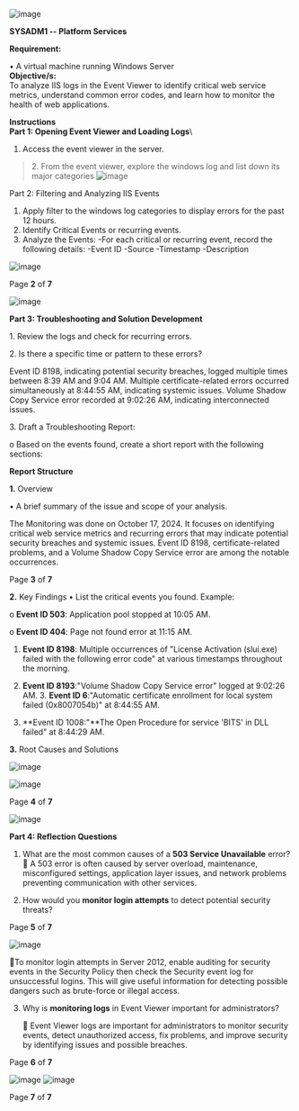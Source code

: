 ![image](https://github.com/user-attachments/assets/fce3d6a9-e3b6-4c9f-85c2-23a068c75d1e)

**SYSADM1 -- Platform Services**

**Requirement:**

• A virtual machine running Windows Server\
**Objective/s:**\
To analyze IIS logs in the Event Viewer to identify critical web service
metrics, understand common error codes, and learn how to monitor the
health of web applications.

**Instructions**\
**Part 1: Opening Event Viewer and Loading Logs**\
1. Access the event viewer in the server.

> 2\. From the event viewer, explore the windows log and list down its
> major categories
![image](https://github.com/user-attachments/assets/c1b56d6f-acd2-4ce0-90e2-a10d873c9dcb)


Part 2: Filtering and Analyzing IIS Events
   1. Apply filter to the windows log categories to display errors for the past 12 hours.
   2. Identify Critical Events or recurring events. 
   3. Analyze the Events:
        -For each critical or recurring event, record the following details:
                -Event ID
                -Source
                -Timestamp
                -Description

![image](https://github.com/user-attachments/assets/87c16969-25e4-4f2c-96a8-d5841afcf1b4)


Page **2** of **7**

![image](https://github.com/user-attachments/assets/c6c236a4-63e4-4cfe-8b98-554bfae9fb13)

**Part 3: Troubleshooting and Solution Development**

 1\. Review the logs and check for recurring errors.
>
 2\. Is there a specific time or pattern to these errors?
>
 Event ID 8198, indicating potential security breaches, logged multiple
times between 8:39 AM and 9:04 AM. Multiple certificate-related errors
occurred simultaneously at 8:44:55 AM, indicating systemic issues.
Volume Shadow Copy Service error recorded at 9:02:26 AM, indicating
interconnected issues.
>
3\. Draft a Troubleshooting Report:
> 
   o Based on the events found, create a short report with the following sections:

**Report Structure**

**1.** Overview

• A brief summary of the issue and scope of your analysis.
>
The Monitoring was done on October 17, 2024. It focuses on identifying critical web service metrics and recurring errors that may indicate potential security breaches and systemic issues. Event ID 8198, certificate-related problems, and a Volume Shadow Copy Service error are among the notable occurrences.

Page **3** of **7**

**2.** Key Findings
• List the critical events you found. Example:
>
  o **Event ID 503**: Application pool stopped at 10:05 AM.

  o **Event ID 404**: Page not found error at 11:15 AM.

1. **Event ID 8198**: Multiple occurrences of \"License Activation (slui.exe) failed with the following error code\" at various timestamps throughout the morning.

2. **Event ID 8193**:\"Volume Shadow Copy Service error\" logged at 9:02:26 AM. 3. **Event ID 6**:\"Automatic certificate enrollment for local system failed (0x8007054b)\" at 8:44:55 AM.

3. **Event ID 1008:\"**The Open Procedure for service \'BITS\' in DLL failed\" at 8:44:29 AM.

**3.** Root Causes and Solutions

![image](https://github.com/user-attachments/assets/e2f78a81-ee36-46a6-aad5-8214193e942c)


![image](https://github.com/user-attachments/assets/85ed1d16-b9da-40b4-a27e-dc6644979e29)

Page **4** of **7**

![image](https://github.com/user-attachments/assets/46875584-e73a-49d1-aa0c-116b33c63491)


**Part 4: Reflection Questions**

1. What are the most common causes of a **503 Service Unavailable** error?
    A 503 error is often caused by server overload, maintenance, misconfigured settings, application
layer issues, and network problems preventing communication with other services.

2. How would you **monitor login attempts** to detect potential security threats?

Page **5** of **7**

![image](https://github.com/user-attachments/assets/8d343947-cb69-4fda-84c2-7045e068c90d)

   To monitor login attempts in Server 2012, enable auditing for security events in the Security Policy
then check the Security event log for unsuccessful logins. This will give useful information for
detecting possible dangers such as brute-force or illegal access.

3. Why is **monitoring logs** in Event Viewer important for administrators?
   
    Event Viewer logs are important for administrators to monitor security events, detect unauthorized
access, fix problems, and improve security by identifying issues and possible breaches.


Page **6** of **7**

![image](https://github.com/user-attachments/assets/639f1956-6cf0-479f-bab2-7af254fbd714)
![image](https://github.com/user-attachments/assets/21a41825-ea80-485f-bcf0-bbcf78b3a82d)



Page **7** of **7**
